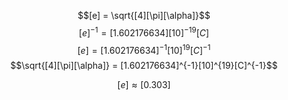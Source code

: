 
$$[e] = \sqrt{[4][\pi][\alpha]}$$
$$[e]^{-1}=[1.602176634][10]^{-19}[C]$$
$$[e]=[1.602176634]^{-1}[10]^{19}[C]^{-1}$$
$$\sqrt{[4][\pi][\alpha]} = [1.602176634]^{-1}[10]^{19}[C]^{-1}$$



$$[e]\approx [0.303]$$